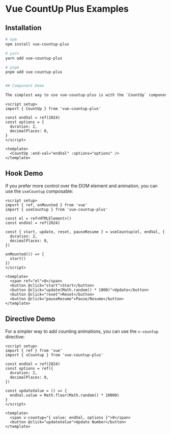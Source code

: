 # Vue CountUp Plus Examples

<script setup>
import BasicDemo from './components/BasicDemo.vue'
import HookDemo from './components/HookDemo.vue'
import DirectiveDemo from './components/DirectiveDemo.vue'
</script>

## Installation

```bash
# npm
npm install vue-countup-plus

# yarn
yarn add vue-countup-plus

# pnpm
pnpm add vue-countup-plus


## Component Demo

The simplest way to use vue-countup-plus is with the `CountUp` component:
```

<BasicDemo />

```vue
<script setup>
import { CountUp } from 'vue-countup-plus'

const endVal = ref(2024)
const options = {
  duration: 2,
  decimalPlaces: 0,
}
</script>

<template>
  <CountUp :end-val="endVal" :options="options" />
</template>
```

## Hook Demo

If you prefer more control over the DOM element and animation, you can use the `useCountup` composable:

<HookDemo />

```vue
<script setup>
import { ref, onMounted } from 'vue'
import { useCountup } from 'vue-countup-plus'

const el = ref<HTMLElement>()
const endVal = ref(2024)

const { start, update, reset, pauseResume } = useCountup(el, endVal, {
  duration: 2,
  decimalPlaces: 0,
})

onMounted(() => {
  start()
})
</script>

<template>
  <span ref="el">0</span>
  <button @click="start">Start</button>
  <button @click="update(Math.random() * 1000)">Update</button>
  <button @click="reset">Reset</button>
  <button @click="pauseResume">Pause/Resume</button>
</template>
```

## Directive Demo

For a simpler way to add counting animations, you can use the `v-countup` directive:

<DirectiveDemo />

```vue
<script setup>
import { ref } from 'vue'
import { vCountup } from 'vue-countup-plus'

const endVal = ref(2024)
const options = ref({
  duration: 2,
  decimalPlaces: 0,
})

const updateValue = () => {
  endVal.value = Math.floor(Math.random() * 10000)
}
</script>

<template>
  <span v-countup="{ value: endVal, options }">0</span>
  <button @click="updateValue">Update Number</button>
</template>
```


